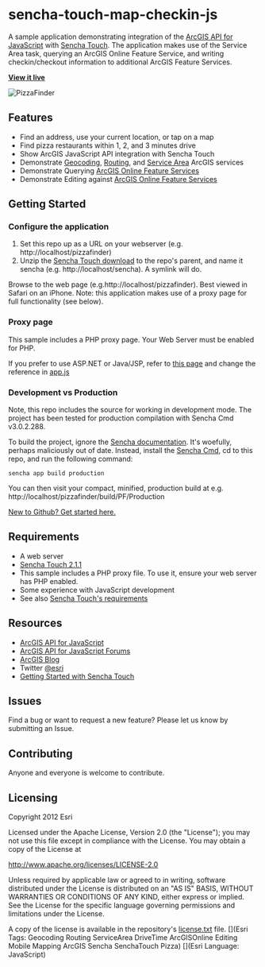 sencha-touch-map-checkin-js
===========================

A sample application demonstrating integration of the [ArcGIS API for JavaScript](http://help.arcgis.com/en/webapi/javascript/arcgis/jshelp/#overview_api) with [Sencha Touch](http://www.sencha.com/products/touch). The application makes use of the Service Area task, querying an ArcGIS Online Feature Service, and writing checkin/checkout information to additional ArcGIS Feature Services.

**[View it live](http://edn1.esri.com/m/pizzafinder/)**

![PizzaFinder](https://raw.github.com/Esri/sencha-touch-map-checkin-js/master/sencha-touch-map-checkin-js.jpg)

## Features
* Find an address, use your current location, or tap on a map
* Find pizza restaurants within 1, 2, and 3 minutes drive
* Show ArcGIS JavaScript API integration with Sencha Touch
* Demonstrate [Geocoding](http://geocode.arcgis.com/arcgis/index.html), [Routing](http://route.arcgis.com/arcgis/index.html), and [Service Area](http://route.arcgis.com/arcgis/index.html) ArcGIS services
* Demonstrate Querying [ArcGIS Online Feature Services](http://resources.arcgis.com/en/help/main/10.1/#/Hosted_feature_services/01w100000051000000/)
* Demonstrate Editing against [ArcGIS Online Feature Services](http://resources.arcgis.com/en/help/main/10.1/#/Hosted_feature_services/01w100000051000000/)

## Getting Started

### Configure the application

1. Set this repo up as a URL on your webserver (e.g. http://localhost/pizzafinder)
2. Unzip the [Sencha Touch download](http://www.sencha.com/products/touch/download/) to the repo's parent, and name it sencha (e.g. http://localhost/sencha). A symlink will do.

Browse to the web page (e.g.http://localhost/pizzafinder). Best viewed in Safari on an iPhone. Note: this application makes use of a proxy page for full functionality (see below).

### Proxy page
This sample includes a PHP proxy page. Your Web Server must be enabled for PHP.

If you prefer to use ASP.NET or Java/JSP, refer to [this page](http://help.arcgis.com/en/webapi/javascript/arcgis/jshelp/#ags_proxy) and change the reference in [app.js](https://raw.github.com/Esri/sencha-touch-map-checkin-js/master/app.js)

### Development vs Production
Note, this repo includes the source for working in development mode. The project has been tested for production compilation with Sencha Cmd v3.0.2.288.

To build the project, ignore the [Sencha documentation](http://docs.sencha.com/touch/2-1/#!/guide/building). It's woefully, perhaps maliciously out of date. Instead, install the [Sencha Cmd](http://docs.sencha.com/touch/2-1/#!/guide/command), cd to this repo, and run the following command:
```
sencha app build production
```
You can then visit your compact, minified, production build at e.g. http://localhost/pizzafinder/build/PF/Production

[New to Github? Get started here.](http://htmlpreview.github.com/?https://github.com/Esri/esri.github.com/blob/master/help/esri-getting-to-know-github.html)

## Requirements

* A web server
* [Sencha Touch 2.1.1](http://www.sencha.com/products/touch/download/)
* This sample includes a PHP proxy file. To use it, ensure your web server has PHP enabled.
* Some experience with JavaScript development
* See also [Sencha Touch's requirements](http://docs.sencha.com/touch/2-1/#!/guide/getting_started-section-2)

## Resources

* [ArcGIS API for JavaScript](http://help.arcgis.com/en/webapi/javascript/arcgis/)
* [ArcGIS API for JavaScript Forums](http://forums.arcgis.com/forums/15-ArcGIS-API-for-JavaScript)
* [ArcGIS Blog](http://blogs.esri.com/esri/arcgis/)
* Twitter [@esri](http://twitter.com/esri)
* [Getting Started with Sencha Touch](http://docs.sencha.com/touch/2-1/#!/guide/getting_started)

## Issues

Find a bug or want to request a new feature?  Please let us know by submitting an Issue.

## Contributing

Anyone and everyone is welcome to contribute. 

## Licensing
Copyright 2012 Esri

Licensed under the Apache License, Version 2.0 (the "License");
you may not use this file except in compliance with the License.
You may obtain a copy of the License at

   http://www.apache.org/licenses/LICENSE-2.0

Unless required by applicable law or agreed to in writing, software
distributed under the License is distributed on an "AS IS" BASIS,
WITHOUT WARRANTIES OR CONDITIONS OF ANY KIND, either express or implied.
See the License for the specific language governing permissions and
limitations under the License.

A copy of the license is available in the repository's [license.txt](https://raw.github.com/Esri/quickstart-map-ios/master/license.txt) file.
[](Esri Tags: Geocoding Routing ServiceArea DriveTime ArcGISOnline Editing Mobile Mapping ArcGIS Sencha SenchaTouch Pizza)
[](Esri Language: JavaScript)
